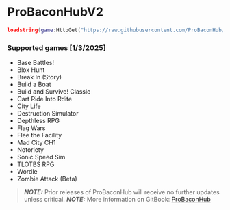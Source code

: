 # ProBaconHubV2
```lua
loadstring(game:HttpGet("https://raw.githubusercontent.com/ProBaconHub/ProBaconHubV2/refs/heads/main/LOADER.lua"))()
```

### Supported games [1/3/2025]
- Base Battles!
- Blox Hunt
- Break In (Story)
- Build a Boat
- Build and Survive! Classic
- Cart Ride Into Rdite
- City Life
- Destruction Simulator
- Depthless RPG
- Flag Wars
- Flee the Facility
- Mad City CH1
- Notoriety
- Sonic Speed Sim
- TLOTBS RPG
- Wordle
- Zombie Attack (Beta)

> **_NOTE:_**  Prior releases of ProBaconHub will receive no further updates unless critical.
> **_NOTE:_**  More information on GitBook: [ProBaconHub](https://probacon-hub.gitbook.io/probaconhub)
